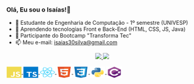 ### Olá, Eu sou o Isaías!👋

- 🔭 Estudante de Engenharia de Computação - 1º semestre (UNIVESP)
- 🌱 Aprendendo tecnologias Front e Back-End (HTML, CSS, JS, Java)
- 🌱 Participante do Bootcamp "Transforma Tec"
- 📫 Meu e-mail: isaias30silva@gmail.com

<div align="center">
  <a href="https://github.com/isaias30silva">
  <img height="180em" src="https://github-readme-stats.vercel.app/api?username=isaias30silva&show_icons=true&theme=blueberry&include_all_commits=true&count_private=true"/>
  <img height="180em" src="https://github-readme-stats.vercel.app/api/top-langs/?username=isaias30silva&layout=compact&langs_count=7&theme=blueberry"/>
</div>


<div style="display: inline_block"><br>
  <img align="center" alt="Isaias-Js" height="30" width="40" src="https://raw.githubusercontent.com/devicons/devicon/master/icons/javascript/javascript-plain.svg">
  <img align="center" alt="Rafa-Ts" height="30" width="40" src="https://raw.githubusercontent.com/devicons/devicon/master/icons/typescript/typescript-plain.svg">
  <img align="center" alt="Rafa-React" height="30" width="40" src="https://raw.githubusercontent.com/devicons/devicon/master/icons/react/react-original.svg">
  <img align="center" alt="Rafa-HTML" height="30" width="40" src="https://raw.githubusercontent.com/devicons/devicon/master/icons/html5/html5-original.svg">
  <img align="center" alt="Rafa-CSS" height="30" width="40" src="https://raw.githubusercontent.com/devicons/devicon/master/icons/css3/css3-original.svg">
  <img align="center" alt="Rafa-Python" height="30" width="40" src="https://raw.githubusercontent.com/devicons/devicon/master/icons/python/python-original.svg">
  <img align="center" alt="Rafa-Csharp" height="30" width="40" src="https://raw.githubusercontent.com/devicons/devicon/master/icons/csharp/csharp-original.svg">
</div>
